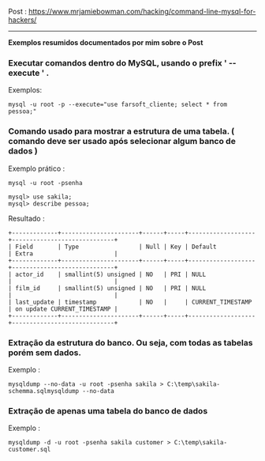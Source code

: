 Post : https://www.mrjamiebowman.com/hacking/command-line-mysql-for-hackers/


---


**Exemplos resumidos documentados por mim sobre o Post**


### Executar comandos dentro do MySQL, usando o prefix ' --execute ' .

Exemplos:

	
	mysql -u root -p --execute="use farsoft_cliente; select * from pessoa;"


### Comando usado para mostrar a estrutura de uma tabela. ( comando deve ser usado após selecionar algum banco de dados )


Exemplo prático :


	mysql -u root -psenha

	mysql> use sakila;
	mysql> describe pessoa;


Resultado : 


	+-------------+----------------------+------+-----+-------------------+-----------------------------+
	| Field       | Type                 | Null | Key | Default           | Extra                       |
	+-------------+----------------------+------+-----+-------------------+-----------------------------+
	| actor_id    | smallint(5) unsigned | NO   | PRI | NULL              |                             |
	| film_id     | smallint(5) unsigned | NO   | PRI | NULL              |                             |
	| last_update | timestamp            | NO   |     | CURRENT_TIMESTAMP | on update CURRENT_TIMESTAMP |
	+-------------+----------------------+------+-----+-------------------+-----------------------------+



### Extração da estrutura do banco. Ou seja, com todas as tabelas porém sem dados.


Exemplo :


	mysqldump --no-data -u root -psenha sakila > C:\temp\sakila-schemma.sqlmysqldump --no-data 


### Extração de apenas uma tabela do banco de dados


Exemplo :


	mysqldump -d -u root -psenha sakila customer > C:\temp\sakila-customer.sql


